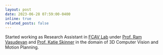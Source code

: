 ```yaml
---
layout: post
date: 2023-06-28 07:59:00-0400
inline: true
related_posts: false
---
```


Started working as Research Assistant in [FCAV Lab](https://fcav.engin.umich.edu/) under [Prof. Ram Vasudevan](https://www.roahmlab.com/ram-personal) and [Prof. Katie Skinner](https://fieldrobotics.engin.umich.edu/team) in the domain of 3D Computer Vision and Motion Planning. 
